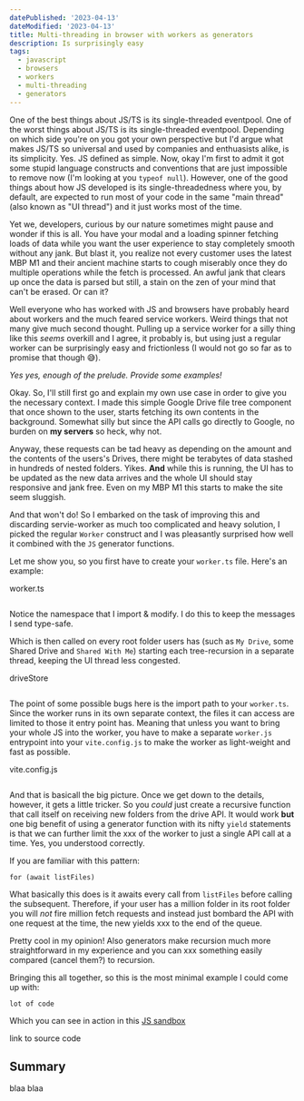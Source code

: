 ```yaml
---
datePublished: '2023-04-13'
dateModified: '2023-04-13'
title: Multi-threading in browser with workers as generators
description: Is surprisingly easy
tags:
  - javascript
  - browsers
  - workers
  - multi-threading
  - generators
---
```


One of the best things about JS/TS is its single-threaded eventpool. One of the worst things about JS/TS is its single-threaded eventpool. Depending on which side you're on you got your own perspective but I'd argue what makes JS/TS so universal and used by companies and enthuasists alike, is its simplicity. Yes. JS defined as simple. Now, okay I'm first to admit it got some stupid language constructs and conventions that are just impossible to remove now (I'm looking at you `typeof null`). However, one of the good things about how JS developed is its single-threadedness where you, by default, are expected to run most of your code in the same "main thread" (also known as "UI thread") and it just works most of the time.

Yet we, developers, curious by our nature sometimes might pause and wonder if this is all. You have your modal and a loading spinner fetching loads of data while you want the user experience to stay completely smooth without any jank. But blast it, you realize not every customer uses the latest MBP M1 and their ancient machine starts to cough miserably once they do multiple operations while the fetch is processed. An awful jank that clears up once the data is parsed but still, a stain on the zen of your mind that can't be erased. Or can it?

Well everyone who has worked with JS and browsers have probably heard about workers and the much feared service workers. Weird things that not many give much second thought. Pulling up a service worker for a silly thing like this _seems_ overkill and I agree, it probably is, but using just a regular worker can be surprisingly easy and frictionless (I would not go so far as to promise that though 😅).

_Yes yes, enough of the prelude. Provide some examples!_ 

Okay. So, I'll still first go and explain my own use case in order to give you the necessary context. I made this simple Google Drive file tree component that once shown to the user, starts fetching its own contents in the background. Somewhat silly but since the API calls go directly to Google, no burden on **my servers** so heck, why not.

Anyway, these requests can be tad heavy as depending on the amount and the contents of the users's Drives, there might be terabytes of data stashed in hundreds of nested folders. Yikes. **And** while this is running, the UI has to be updated as the new data arrives and the whole UI should stay responsive and jank free. Even on my MBP M1 this starts to make the site seem sluggish.

And that won't do! So I embarked on the task of improving this and discarding servie-worker as much too complicated and heavy solution, I picked the regular `Worker` construct and I was pleasantly surprised how well it combined with the `JS` generator functions.

Let me show you, so you first have to create your `worker.ts` file. Here's an example:

worker.ts
```ts


```

Notice the namespace that I import & modify. I do this to keep the messages I send type-safe.

Which is then called on every root folder users has (such as `My Drive`, some Shared Drive and `Shared With Me`) starting each tree-recursion in a separate thread, keeping the UI thread less congested.

driveStore
```ts
```

The point of some possible bugs here is the import path to your `worker.ts`. Since the worker runs in its own separate context, the files it can access are limited to those it entry point has. Meaning that unless you want to bring your whole JS into the worker, you have to make a separate `worker.js` entrypoint into your `vite.config.js` to make the worker as light-weight and fast as possible.

vite.config.js
```

```

And that is basicall the big picture. Once we get down to the details, however, it gets a little tricker. So you _could_ just create a recursive function that call itself on receiving new folders from the drive API. It would work **but** one big benefit of using a generator function with its nifty `yield` statements is that we can further limit the xxx of the worker to just a single API call at a time. Yes, you understood correctly.

If you are familiar with this pattern:

```
for (await listFiles)
```

What basically this does is it awaits every call from `listFiles` before calling the subsequent. Therefore, if your user has a million folder in its root folder you will _not_ fire million fetch requests and instead just bombard the API with one request at the time, the new yields xxx to the end of the queue.

Pretty cool in my opinion! Also generators make recursion much more straightforward in my experience and you can xxx something easily compared (cancel them?) to recursion.

Bringing this all together, so this is the most minimal example I could come up with:

```
lot of code
```

Which you can see in action in this [JS sandbox]()

link to source code

## Summary

blaa blaa